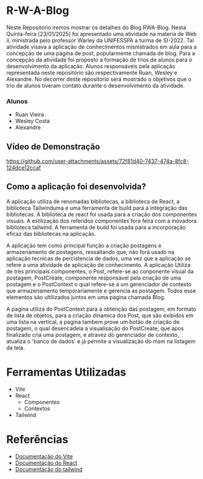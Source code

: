 # R-W-A-Blog

Neste Repositorio iremos mostrar os detalhes do Blog RWA-Blog. Nesta Quinta-feira [23/01/2025] foi apresentado uma atividade na materia de Web ii, ministrada pelo professor Warley da UNIFESSPA a turma de SI-2022. Tal atividade visava a aplicação de conhecimentos misnistrados em aula para a concepção de uma página de post, popularmente chamada de blog. Para a concepção da atividade foi proposto a formação de trios de alunos para o desenvolvimento da aplicação. Alunos responsáveis pela aplicação representada neste repositório são respectivamente Ruan, Wesley e Alexandre. No decorrer deste repositorio será mostrado o objetivos que o trio de alunos tiveram contato durante o desenvolvimento da atividade.

### Alunos
- Ruan Vieira
- Wesley Costa
- Alexandre
  
## Vídeo de Demonstração
https://github.com/user-attachments/assets/72f81d40-7437-474a-8fc8-124dce12ccaf

## Como a aplicação foi desenvolvida?
A aplicação utiliza de renomadas bibliotecas, a biblioteca de React, a biblioteca Tailwinduma e uma ferramenta de build para a integração das bibliotecas. A biblioteca de react foi usada para a criação dos componentes visuais. A estilização dos referidos componentes fora feira com a inovadora biblioteca tailwind. A ferramenta de build foi usada para a incorporação eficaz das bibliotecas na aplicação. 

A aplicação tem como principal função a criação postagens e armazenamento de postagens, ressaltando que, não forá usado na aplicação tecnicas de percistencia de dados, uma vez que a aplicação se refere a uma atividade de aplicação de conhecimento.
A aplicação Utiliza de tres principais componentes, o Post, refere-se ao conponente visual da postagem, PostCreate, componente responsável pela criação de uma postagem e o PostContext o qual refere-se a um gerenciador de contexto que armazenamento temporariamente e gerencia as postagem. Todos esse elementos são ultilizados juntos em uma pagina chamada Blog.

A pagina utiliza do PostContext para a obtenção das postagem, em formato de lista de objetos, para a criação dinamica dos Post, que são exibidos em uma lista na vertical, a pagina tambem prove um botão de criação de postagem, o qual desencadeia a visualisação do PostCreate, que apos finalizado cria uma postagem, e atravez do gerenciador de contexto, atualiza o 'banco de dados' e já permite a visualização do msm na listagem da tela.

# Ferramentas Utilizadas
- Vite
- React
  - Componentes
  - Contextos
- Tailwind
# Referências
- [Documentação do Vite](https://vite.dev)
- [Documentação do React](https://react.dev)
- [Documentação do tailwind](https://tailwindcss.com)
